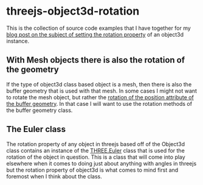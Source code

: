 # threejs-object3d-rotation

This is the collection of source code examples that I have together for my [blog post on the subject of setting the rotation property](https://dustinpfister.github.io/2022/04/08/threejs-object3d-rotation/) of an object3d instance.

## With Mesh objects there is also the rotation of the geometry

If the type of object3d class based object is a mesh, then there is also the buffer geometry that is used with that mesh. In some cases I might not want to rotate the mesh object, but rather the [rotation of the position attribute of the buffer geometry](https://dustinpfister.github.io/2021/05/20/threejs-buffer-geometry-rotation/). In that case I will want to use the rotation methods of the buffer geometry class.

## The Euler class

The rotation property of any object in threejs based off of the Object3d class contains an instance of the [THREE.Euler](https://dustinpfister.github.io/2021/04/28/threejs-euler/) class that is used for the rotation of the object in question. This is a class that will come into play elsewhere when it comes to doing just about anything with angles in threejs but the rotation property of object3d is what comes to mind first and foremost when I think about the class.